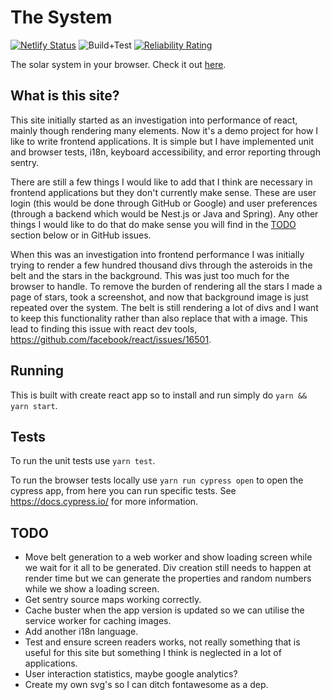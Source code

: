 # The System

[![Netlify Status](https://api.netlify.com/api/v1/badges/245f7f94-8e6e-4beb-bfbb-af9ce9c68105/deploy-status)](https://app.netlify.com/sites/the-system/deploys) ![Build+Test](https://github.com/ryan-rushton/the-system/workflows/Build+Test/badge.svg?branch=master) [![Reliability Rating](https://sonarcloud.io/api/project_badges/measure?project=ryan-rushton_the-system&metric=reliability_rating)](https://sonarcloud.io/dashboard?id=ryan-rushton_the-system)

The solar system in your browser. Check it out [here](https://the-system.netlify.app/).

## What is this site?

This site initially started as an investigation into performance of react, mainly though rendering many elements. Now it's a demo project for how I like to write frontend applications. It is simple but I have implemented unit and browser tests, i18n, keyboard accessibility, and error reporting through sentry.

There are still a few things I would like to add that I think are necessary in frontend applications but they don't currently make sense. These are user login (this would be done through GitHub or Google) and user preferences (through a backend which would be Nest.js or Java and Spring). Any other things I would like to do that do make sense you will find in the [TODO](#todo) section below or in GitHub issues.

When this was an investigation into frontend performance I was initially trying to render a few hundred thousand divs through the asteroids in the belt and the stars in the background. This was just too much for the browser to handle. To remove the burden of rendering all the stars I made a page of stars, took a screenshot, and now that background image is just repeated over the system. The belt is still rendering a lot of divs and I want to keep this functionality rather than also replace that with a image. This lead to finding this issue with react dev tools, https://github.com/facebook/react/issues/16501.

## Running

This is built with create react app so to install and run simply do `yarn && yarn start`.

## Tests

To run the unit tests use `yarn test`.

To run the browser tests locally use `yarn run cypress open` to open the cypress app, from here you can run specific tests. See https://docs.cypress.io/ for more information.

## TODO

- Move belt generation to a web worker and show loading screen while we wait for it all to be generated. Div creation still needs to happen at render time but we can generate the properties and random numbers while we show a loading screen.
- Get sentry source maps working correctly.
- Cache buster when the app version is updated so we can utilise the service worker for caching images.
- Add another i18n language.
- Test and ensure screen readers works, not really something that is useful for this site but something I think is neglected in a lot of applications.
- User interaction statistics, maybe google analytics?
- Create my own svg's so I can ditch fontawesome as a dep.

